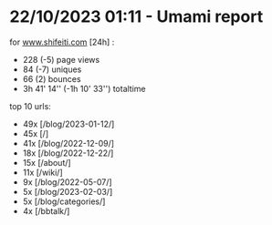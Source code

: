# 22/10/2023 01:11 - Umami report
for www.shifeiti.com [24h] :

 - 228 (-5) page views
 - 84 (-7) uniques
 - 66 (2) bounces
 - 3h 41' 14'' (-1h 10' 33'') totaltime


top 10 urls:
 - 49x [/blog/2023-01-12/]
 - 45x [/]
 - 41x [/blog/2022-12-09/]
 - 18x [/blog/2022-12-22/]
 - 15x [/about/]
 - 11x [/wiki/]
 - 9x [/blog/2022-05-07/]
 - 5x [/blog/2023-02-03/]
 - 5x [/blog/categories/]
 - 4x [/bbtalk/]


